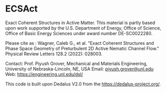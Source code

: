 # ECSAct
Exact Coherent Structures in Active Matter.
This material is partly based upon work supported by the U.S. Department of Energy, Office of Science, Office of Basic Energy Sciences under award number DE-SC0022280.

Please cite as : 
Wagner, Caleb G., et al. "Exact Coherent Structures and Phase Space Geometry of Preturbulent 2D Active Nematic Channel Flow." Physical Review Letters 128.2 (2022): 028003.

Contact: Prof. Piyush Grover, Mechanical and Materials Engineering, University of Nebraska-Lincoln, NE, USA
Email: piyush.grover@unl.edu
Web: https://engineering.unl.edu/dsl/

This code is built upon Dedalus V2.0 from the https://dedalus-project.org/.
